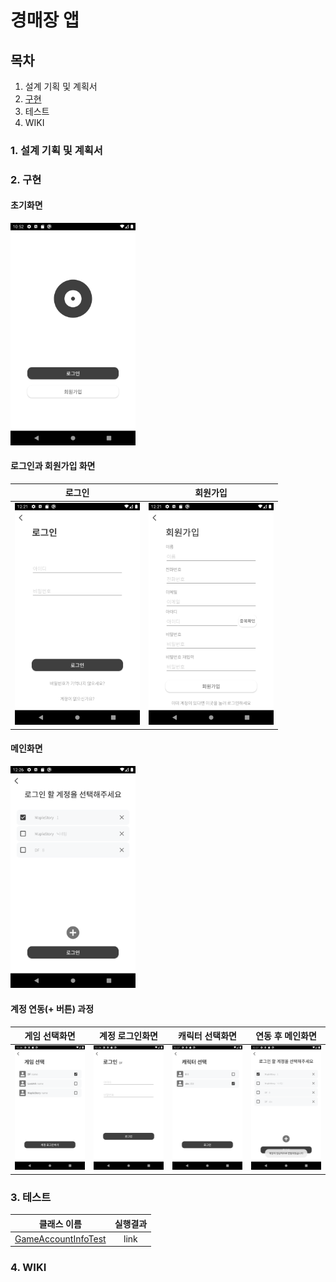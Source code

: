 # 경매장 앱
## 목차
1. 설계 기획 및 계획서
2. [구현](#2.-구현)
3. 테스트
4. WIKI

### 1. 설계 기획 및 계획서
### 2. 구현
#### 초기화면
<img src="./design/guide/Screenshot_1639403564.png" width="200px">

#### 로그인과 회원가입 화면

|로그인|회원가입|
|:---:|:---:|
|<img src="./design/guide/Screenshot_1639452081.png" width="200px">|<img src="./design/guide/Screenshot_1639452088.png" width="200px">|



#### 메인화면
<img src="./design/guide/Screenshot_1639452413.png" width="200px">

#### 계정 연동(+ 버튼) 과정
|게임 선택화면|계정 로그인화면|캐릭터 선택화면|연동 후 메인화면|
|:---:|:---:|:---:|:---:|
|<img src="./design/guide/Screenshot_1639452416.png" width="200px">|<img src="./design/guide/Screenshot_1639452420.png" width="200px">|<img src="./design/guide/Screenshot_1639452428.png" width="200px">|<img src="./design/guide/Screenshot_1639452430.png" width="200px">|

### 3. 테스트
|클래스 이름|실행결과|
|:---:|:---:|
|[GameAccountInfoTest](./app/src/test/java/com/example/teamauction/GameAccountInfoTest.java)|<A herf="./design/test/GameAccountInfoTest.html"> link</A>|

### 4. WIKI

